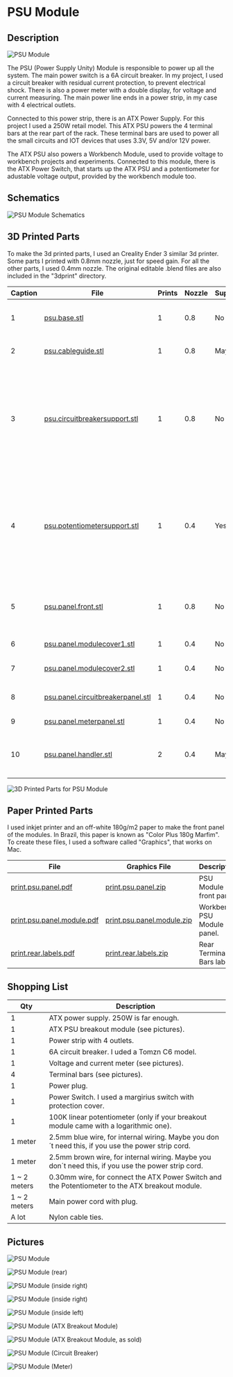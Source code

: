 # PSU Module



## Description

![PSU Module](images/panels/panel-psu.jpg)

The PSU (Power Supply Unity) Module is responsible to power up all the system. The main power switch is a 6A circuit breaker. In my project, I used a circuit breaker with residual current protection, to prevent electrical shock. There is also a power meter with a double display, for voltage and current measuring. The main power line ends in a power strip, in my case with 4 electrical outlets.

Connected to this power strip, there is an ATX Power Supply. For this project I used a 250W retail model. This ATX PSU powers the 4 terminal bars at the rear part of the rack. These terminal bars are used to power all the small circuits and IOT devices that uses 3.3V, 5V and/or 12V power.

The ATX PSU also powers a Workbench Module, used to provide voltage to workbench projects and experiments. Connected to this module, there is the ATX Power Switch, that starts up the ATX PSU and a potentiometer for adustable voltage output, provided by the workbench module too. 

## Schematics

![PSU Module Schematics](images/schematics/schematics-psumodule.jpg)

## 3D Printed Parts

To make the 3d printed parts, I used an Creality Ender 3 similar 3d printer. Some parts I printed with 0.8mm nozzle, just for speed gain. For all the other parts, I used 0.4mm nozzle. The original editable .blend files are also included in the "3dprint" directory.

Caption|File|Prints|Nozzle|Supports|Description|
|---|---|---|---|---|---|
| 1|[psu.base.stl](./3dprint/psu/psu.base.stl)|1|0.8|No|Module base, wich supports the ATX PSU.|
| 2|[psu.cableguide.stl](./3dprint/psu/psu.cableguide.stl)|1|0.8|Maybe|Inner cable guide. I didn't use supports.|
| 3|[psu.circuitbreakersupport.stl](./3dprint/psu/psu.circuitbreakersupport.stl)|1|0.8|No|Circuit breaker support. Necessary to keep the circuit breaker in the correct position and tight attached to the front panel.|
| 4|[psu.potentiometersupport.stl](./3dprint/psu/psu.panel.potentiometersupport.stl) |1|0.4|Yes|Adjustable voltage potentiometer support. Necessary to keep the potentiometer in the correct position and tight attached to the front panel.|
| 5|[psu.panel.front.stl](./3dprint/psu/psu.panel.front.stl)                 |1|0.8|No|Front panel, where all other panel components are attached to.|
| 6|[psu.panel.modulecover1.stl](./3dprint/psu/psu.panel.modulecover1.stl)   |1|0.4|No|Workbench module base.|
| 7|[psu.panel.modulecover2.stl](./3dprint/psu/psu.panel.modulecover2.stl)   |1|0.4|No|Workbench module cover.|
| 8|[psu.panel.circuitbreakerpanel.stl](./3dprint/psu/psu.panel.circuitbreakerpanel.stl)|1|0.4|No|Circuit breaker front protector.|
| 9|[psu.panel.meterpanel.stl](./3dprint/psu/psu.panel.meterpanel.stl) |1|0.4|No|Power meter front base.|
|10|[psu.panel.handler.stl](./3dprint/psu/psu.panel.handler.stl)       |2|0.4|Maybe|Left and right module handler. I used supports.|


![3D Printed Parts for PSU Module](images/3dprinted/3dprint-psumodule.jpg)

## Paper Printed Parts

I used inkjet printer and an off-white 180g/m2 paper to make the front panel of the modules. In Brazil, this paper is known as "Color Plus 180g Marfim". To create these files, I used a software called "Graphics", that works on Mac.

|File|Graphics File|Description|
|---|---|---|
|[print.psu.panel.pdf](./print/print.psu.panel.pdf)|[print.psu.panel.zip](./print/print.psu.panel.zip)|PSU Module front panel.|
|[print.psu.panel.module.pdf](./print/print.psu.panel.module.pdf)|[print.psu.panel.module.zip](./print/print.psu.panel.module.zip)|Workbench PSU Module panel.|
|[print.rear.labels.pdf](./print/print.rear.labels.pdf.pdf)|[print.rear.labels.zip](./print/print.rear.labels.zip)|Rear Terminal Bars labels.|

## Shopping List

Qty|Description|
|---|---|
| 1|ATX power supply. 250W is far enough.|
| 1|ATX PSU breakout module (see pictures).|
| 1|Power strip with 4 outlets.|
| 1|6A circuit breaker. I uded a Tomzn C6 model.|
| 1|Voltage and current meter (see pictures).|
| 4|Terminal bars (see pictures).|
| 1|Power plug.|
| 1|Power Switch. I used a margirius switch with protection cover.|
| 1|100K linear potentiometer (only if your breakout module came with a logarithmic one).|
| 1 meter|2.5mm blue wire, for internal wiring. Maybe you don´t need this, if you use the power strip cord.|
| 1 meter|2.5mm brown wire, for internal wiring. Maybe you don´t need this, if you use the power strip cord.|
| 1 ~ 2 meters|0.30mm wire, for connect the ATX Power Switch and the Potentiometer to the ATX breakout module.|
| 1 ~ 2 meters|Main power cord with plug.|
| A lot|Nylon cable ties.|


## Pictures

![PSU Module](images/pictures/picture-psu-001.jpg)

![PSU Module (rear)](images/pictures/picture-psu-002.jpg)

![PSU Module (inside right)](images/pictures/picture-psu-003.jpg)

![PSU Module (inside right)](images/pictures/picture-psu-004.jpg)

![PSU Module (inside left)](images/pictures/picture-psu-005.jpg)

![PSU Module (ATX Breakout Module)](images/pictures/picture-psu-006.jpg)

![PSU Module (ATX Breakout Module, as sold)](images/pictures/picture-psu-007.jpg)

![PSU Module (Circuit Breaker)](images/pictures/picture-psu-008.jpg)

![PSU Module (Meter)](images/pictures/picture-psu-009.jpg)

